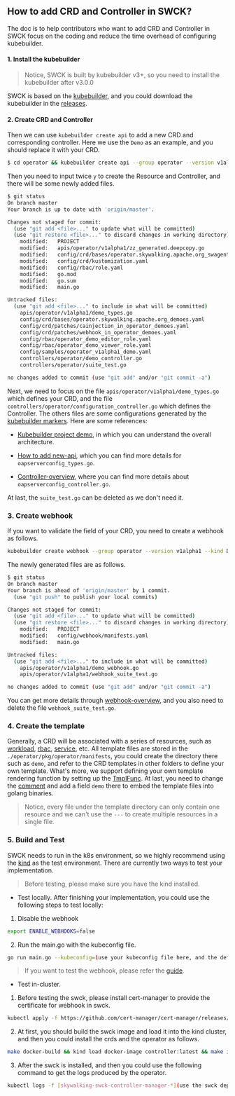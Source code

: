## How to add CRD and Controller in SWCK?

The doc is to help contributors who want to add CRD and Controller in SWCK focus on the coding and reduce the time overhead of configuring kubebuilder.

#### 1. Install the kubebuilder

> Notice, SWCK is built by kubebuilder v3+, so you need to install the kubebuilder after v3.0.0

SWCK is based on the [kubebuilder](https://github.com/kubernetes-sigs/kubebuilder), and you could download the kubebuilder in the [releases](https://github.com/kubernetes-sigs/kubebuilder/releases). 



#### 2. Create CRD and Controller

Then we can use `kubebuilder create api` to add a new CRD and corresponding controller. Here we use the `Demo` as an example, and you should replace it with your CRD.

```sh
$ cd operator && kubebuilder create api --group operator --version v1alpha1 --kind Demo(Your CRD)
```

Then you need to input twice `y` to create the Resource and Controller, and there will be some newly added files.

```sh
$ git status
On branch master
Your branch is up to date with 'origin/master'.

Changes not staged for commit:
  (use "git add <file>..." to update what will be committed)
  (use "git restore <file>..." to discard changes in working directory)
	modified:   PROJECT
	modified:   apis/operator/v1alpha1/zz_generated.deepcopy.go
	modified:   config/crd/bases/operator.skywalking.apache.org_swagents.yaml
	modified:   config/crd/kustomization.yaml
	modified:   config/rbac/role.yaml
	modified:   go.mod
	modified:   go.sum
	modified:   main.go

Untracked files:
  (use "git add <file>..." to include in what will be committed)
	apis/operator/v1alpha1/demo_types.go
	config/crd/bases/operator.skywalking.apache.org_demoes.yaml
	config/crd/patches/cainjection_in_operator_demoes.yaml
	config/crd/patches/webhook_in_operator_demoes.yaml
	config/rbac/operator_demo_editor_role.yaml
	config/rbac/operator_demo_viewer_role.yaml
	config/samples/operator_v1alpha1_demo.yaml
	controllers/operator/demo_controller.go
	controllers/operator/suite_test.go

no changes added to commit (use "git add" and/or "git commit -a")
```

Next, we need to focus on the file `apis/operator/v1alpha1/demo_types.go` which defines your CRD, and the file `controllers/operator/configuration_controller.go` which defines the Controller. The others files are some configurations generated by the [kubebuilder markers](https://book.kubebuilder.io/reference/markers.html). Here are some references:

* [Kubebuilder project demo](https://github.com/kubernetes-sigs/kubebuilder/tree/master/testdata/project-v3), in which you can understand the overall architecture.

* [How to add new-api](https://book.kubebuilder.io/cronjob-tutorial/new-api.html), which you can find more details for `oapserverconfig_types.go`.

* [Controller-overview](https://book.kubebuilder.io/cronjob-tutorial/controller-overview.html), where you can find more details about `oapserverconfig_controller.go`.

At last, the `suite_test.go` can be deleted as we don't need it.



### 3. Create webhook

If you want to validate the field of your CRD, you need to create a webhook as follows.

```sh
kubebuilder create webhook --group operator --version v1alpha1 --kind Demo --defaulting --programmatic-validation
```

The newly generated files are as follows.

```sh
$ git status
On branch master
Your branch is ahead of 'origin/master' by 1 commit.
  (use "git push" to publish your local commits)

Changes not staged for commit:
  (use "git add <file>..." to update what will be committed)
  (use "git restore <file>..." to discard changes in working directory)
	modified:   PROJECT
	modified:   config/webhook/manifests.yaml
	modified:   main.go

Untracked files:
  (use "git add <file>..." to include in what will be committed)
	apis/operator/v1alpha1/demo_webhook.go
	apis/operator/v1alpha1/webhook_suite_test.go

no changes added to commit (use "git add" and/or "git commit -a")
```

You can get more details through [webhook-overview](https://book.kubebuilder.io/reference/webhook-overview.html), and you also need to delete the file `webhook_suite_test.go`.



### 4. Create the template

Generally, a CRD will be associated with a series of resources, such as [workload](https://kubernetes.io/docs/concepts/workloads/), [rbac](https://kubernetes.io/docs/reference/access-authn-authz/rbac/), [service](https://kubernetes.io/docs/concepts/services-networking/service/), etc. All template files are stored in the `./operator/pkg/operator/manifests`, you could create the directory there such as `demo`, and refer to the CRD templates in other folders to define your own template. What's more, we support defining your own template rendering function by setting up the [TmplFunc](https://github.com/apache/skywalking-swck/blob/master/operator/pkg/kubernetes/apply.go#L49). At last, you need to change the [comment](https://github.com/apache/skywalking-swck/blob/bf4d1346a9869f67187b9b9202bf14d190728c56/operator/pkg/operator/manifests/repo.go#L31) and add a field `demo` there to embed the template files into golang binaries.

>  Notice, every file under the template directory can only contain one resource and we can't use the `---` to create multiple resources in a single file.



### 5. Build and Test

SWCK needs to run in the k8s environment, so we highly recommend using the [kind](https://kind.sigs.k8s.io/) as the test environment. There are currently two ways to test your implementation. 

>  Before testing, please make sure you have the kind installed. 

* Test locally. After finishing your implementation, you could use the following steps to test locally:

1. Disable the webhook

```sh
export ENABLE_WEBHOOKS=false
```

2. Run the main.go with the kubeconfig file.

```sh
go run main.go --kubeconfig=(use your kubeconfig file here, and the default is ~/.kube/config)
```

> If you want to test the webhook, please refer the [guide](https://book.kubebuilder.io/cronjob-tutorial/running.html#running-webhooks-locally).

* Test in-cluster. 

1. Before testing the swck, please install cert-manager to provide the certificate for webhook in swck.

```sh
kubectl apply -f https://github.com/cert-manager/cert-manager/releases/download/v1.9.1/cert-manager.yaml
```

2. At first, you should build the swck image and load it into the kind cluster, and then you could install the crds and the operator as follows.

```sh
make docker-build && kind load docker-image controller:latest && make install && make deploy
```

3. After the swck is installed, and then you could use the following command to get the logs produced by the operator. 

```sh
kubectl logs -f [skywalking-swck-controller-manager-*](use the swck deployment name) -n skywalking-swck-system
```

